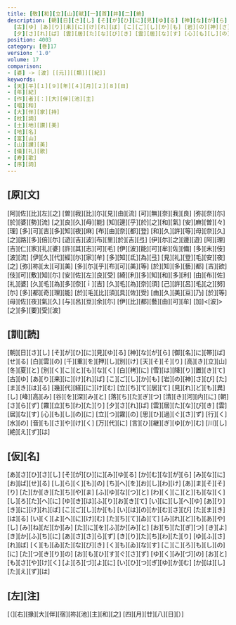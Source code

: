 ```yaml
---
title: [敬][和][立][山][賦][一][首][并][二][絶]
description: [朝][日][さ][し] [そ][が][ひ][に][見][ゆ][る] [神][な][が][ら] [御][名][に][帯][ば][せ][る] [白][雲][の] [千][重][を][押][し][別][け] [天][そ][そ][り] [高][き][立][山] [冬][夏][と] [別][く][こ][と][も][な][く] [白][栲][に] [雪][は][降][り][置][き][て]
  [古][ゆ] [あ][り][来][に][け][れ][ば] [こ][ご][し][か][も] [岩][の][神][さ][び] [た][ま][き][は][る] [幾][代][経][に][け][む] [立][ち][て][居][て] [見][れ][ど][も][異][し] [峰][高][み] [谷][を][深][み][と] [落][ち][た][ぎ][つ] [清][き][河][内][に] [朝][さ][ら][ず] [霧][立][ち][わ][た][り]
  [夕][さ][れ][ば] [雲][居][た][な][び][き] [雲][居][な][す] [心][も][し][の][に] [立][つ][霧][の] [思][ひ][過][ぐ][さ][ず] [行][く][水][の] [音][も][さ][や][け][く] [万][代][に] [言][ひ][継][ぎ][ゆ][か][む] [川][し][絶][え][ず][は]
position: 4003
category: [巻]17
version: '1.0'
volume: 17
comparison:
- [婆] -> [波] [[元]][[類]][[紀]]
keywords:
- [天][平][１][９][年][４][月][２][８][日]
- [年][紀]
- [作][者][：][大][伴][池][主]
- [唱][和]
- [大][伴][家][持]
- [枕][詞]
- [土][地][讃][美]
- [地][名]
- [富][山]
- [山][讃][美]
- [儀][礼][歌]
- [寿][歌]
- [序][詞]
---
```


## [原][文]

[阿][佐][比][左][之] [曽][我][比][尓][見][由][流] [可][無][奈][我][良] [弥][奈][尓][於][婆][勢][流] [之][良][久][母][能] [知][邊][乎][於][之][和][氣] [安][麻][曽][々][理] [多][可][吉][多][知][夜][麻] [布][由][奈][都][登] [和][久][許][等][母][奈][久] [之][路][多][倍][尓] [遊][吉][波][布][里][於][吉][弖] [伊][尓][之][邊][遊] [阿][理][吉][仁][家][礼][婆] [許][其][志][可][毛] [伊][波][能][可][牟][佐][備] [多][末][伎][波][流] [伊][久][代][經][尓][家][牟] [多][知][氐][為][弖] [見][礼][登][毛][安][夜][之] [弥][祢][太][可][美] [多][尓][乎][布][可][美][等] [於][知][多][藝][都] [吉][欲][伎][可][敷][知][尓] [安][佐][左][良][受] [綺][利][多][知][和][多][利] [由][布][佐][礼][婆] [久][毛][為][多][奈][ｉ][吉] [久][毛][為][奈][須] [己][許][呂][毛][之][努][尓] [多][都][奇][理][能] [於][毛][比][須][具][佐][受] [由][久][美][豆][乃] [於][等][母][佐][夜][氣][久] [与][呂][豆][余][尓] [伊][比][都][藝][由][可][牟] [加]<[波]>[之][多][要][受][波]

## [訓][読]

[朝][日][さ][し] [そ][が][ひ][に][見][ゆ][る] [神][な][が][ら] [御][名][に][帯][ば][せ][る] [白][雲][の] [千][重][を][押][し][別][け] [天][そ][そ][り] [高][き][立][山] [冬][夏][と] [別][く][こ][と][も][な][く] [白][栲][に] [雪][は][降][り][置][き][て] [古][ゆ] [あ][り][来][に][け][れ][ば] [こ][ご][し][か][も] [岩][の][神][さ][び] [た][ま][き][は][る] [幾][代][経][に][け][む] [立][ち][て][居][て] [見][れ][ど][も][異][し] [峰][高][み] [谷][を][深][み][と] [落][ち][た][ぎ][つ] [清][き][河][内][に] [朝][さ][ら][ず] [霧][立][ち][わ][た][り] [夕][さ][れ][ば] [雲][居][た][な][び][き] [雲][居][な][す] [心][も][し][の][に] [立][つ][霧][の] [思][ひ][過][ぐ][さ][ず] [行][く][水][の] [音][も][さ][や][け][く] [万][代][に] [言][ひ][継][ぎ][ゆ][か][む] [川][し][絶][え][ず][は]

## [仮][名]

[あ][さ][ひ][さ][し] [そ][が][ひ][に][み][ゆ][る] [か][む][な][が][ら] [み][な][に][お][ば][せ][る] [し][ら][く][も][の] [ち][へ][を][お][し][わ][け] [あ][ま][そ][そ][り] [た][か][き][た][ち][や][ま] [ふ][ゆ][な][つ][と] [わ][く][こ][と][も][な][く] [し][ろ][た][へ][に] [ゆ][き][は][ふ][り][お][き][て] [い][に][し][へ][ゆ] [あ][り][き][に][け][れ][ば] [こ][ご][し][か][も] [い][は][の][か][む][さ][び] [た][ま][き][は][る] [い][く][よ][へ][に][け][む] [た][ち][て][ゐ][て] [み][れ][ど][も][あ][や][し] [み][ね][だ][か][み] [た][に][を][ふ][か][み][と] [お][ち][た][ぎ][つ] [き][よ][き][か][ふ][ち][に] [あ][さ][さ][ら][ず] [き][り][た][ち][わ][た][り] [ゆ][ふ][さ][れ][ば] [く][も][ゐ][た][な][び][き] [く][も][ゐ][な][す] [こ][こ][ろ][も][し][の][に] [た][つ][き][り][の] [お][も][ひ][す][ぐ][さ][ず] [ゆ][く][み][づ][の] [お][と][も][さ][や][け][く] [よ][ろ][づ][よ][に] [い][ひ][つ][ぎ][ゆ][か][む] [か][は][し][た][え][ず][は]

## [左][注]

[（][右][掾][大][伴][宿][祢][池][主][和][之] [四][月][廿][八][日][）]
